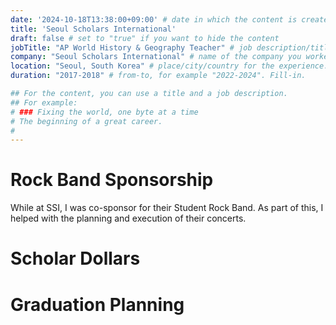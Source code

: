 ```yaml
---
date: '2024-10-18T13:38:00+09:00' # date in which the content is created - defaults to "today"
title: 'Seoul Scholars International'
draft: false # set to "true" if you want to hide the content 
jobTitle: "AP World History & Geography Teacher" # job description/title. Fill-in
company: "Seoul Scholars International" # name of the company you worked for. Fill-in
location: "Seoul, South Korea" # place/city/country for the experience. Fill-in.
duration: "2017-2018" # from-to, for example "2022-2024". Fill-in.

## For the content, you can use a title and a job description.
## For example:
# ### Fixing the world, one byte at a time
# The beginning of a great career. 
# 
---
```

# Rock Band Sponsorship
While at SSI, I was co-sponsor for their Student Rock Band. As part of this, I helped with the planning and execution
of their concerts. 

# Scholar Dollars

# Graduation Planning
